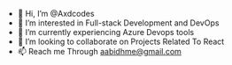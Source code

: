 - 👋 Hi, I’m @Axdcodes
- 👀 I’m interested in Full-stack Development and DevOps 
- 🌱 I’m currently experiencing Azure Devops tools
- 💞️ I’m looking to collaborate on Projects Related To React 
- 📫 Reach me Through aabidhme@gmail.com
